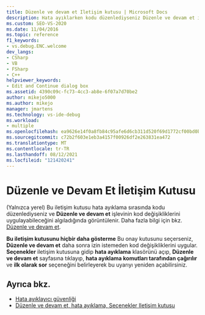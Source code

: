 ```yaml
---
title: Düzenle ve devam et Iletişim kutusu | Microsoft Docs
description: Hata ayıklarken kodu düzenlediyseniz Düzenle ve devam et iletişim kutusu görüntülenir. İzin istemeden kod değişiklikleri uygulayıp uygulayamayacağını nasıl denetleyeceğinizi öğrenin.
ms.custom: SEO-VS-2020
ms.date: 11/04/2016
ms.topic: reference
f1_keywords:
- vs.debug.ENC.welcome
dev_langs:
- CSharp
- VB
- FSharp
- C++
helpviewer_keywords:
- Edit and Continue dialog box
ms.assetid: 4390c09c-fc73-4cc3-ab8e-6f07a7d70be2
author: mikejo5000
ms.author: mikejo
manager: jmartens
ms.technology: vs-ide-debug
ms.workload:
- multiple
ms.openlocfilehash: ea9626e14f0a8fb84c95afe6d6cb311d520f69d1772cf00bd0b5e789909dfa83
ms.sourcegitcommit: c72b2f603e1eb3a4157f00926df2e263831ea472
ms.translationtype: MT
ms.contentlocale: tr-TR
ms.lasthandoff: 08/12/2021
ms.locfileid: "121420241"
---
```

# <a name="edit-and-continue-dialog-box"></a>Düzenle ve Devam Et İletişim Kutusu
(Yalnızca yerel) Bu iletişim kutusu hata ayıklama sırasında kodu düzenlediyseniz ve **Düzenle ve devam et** işlevinin kod değişikliklerini uygulayabileceğini algıladığında görüntülenir. Daha fazla bilgi için bkz. [Düzenle ve devam et](../debugger/edit-and-continue.md).

 **Bu iletişim kutusunu hiçbir daha gösterme** Bu onay kutusunu seçerseniz, **Düzenle ve devam et** daha sonra izin istemeden kod değişikliklerini uygular. **Seçenekler** iletişim kutusuna gidip **hata ayıklama** klasörünü açıp, **Düzenle ve devam et** sayfasına tıklayıp, **hata ayıklama komutları tarafından çağırılır** ve **ilk olarak sor** seçeneğini belirleyerek bu uyarıyı yeniden açabilirsiniz.

## <a name="see-also"></a>Ayrıca bkz.
- [Hata ayıklayıcı güvenliği](../debugger/debugger-security.md)
- [Düzenle ve devam et, hata ayıklama, Seçenekler Iletişim kutusu](./edit-and-continue.md)